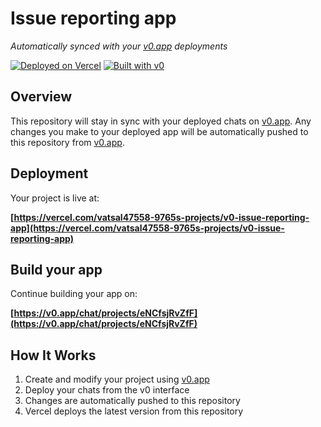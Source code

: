 # Issue reporting app

*Automatically synced with your [v0.app](https://v0.app) deployments*

[![Deployed on Vercel](https://img.shields.io/badge/Deployed%20on-Vercel-black?style=for-the-badge&logo=vercel)](https://vercel.com/vatsal47558-9765s-projects/v0-issue-reporting-app)
[![Built with v0](https://img.shields.io/badge/Built%20with-v0.app-black?style=for-the-badge)](https://v0.app/chat/projects/eNCfsjRvZfF)

## Overview

This repository will stay in sync with your deployed chats on [v0.app](https://v0.app).
Any changes you make to your deployed app will be automatically pushed to this repository from [v0.app](https://v0.app).

## Deployment

Your project is live at:

**[https://vercel.com/vatsal47558-9765s-projects/v0-issue-reporting-app](https://vercel.com/vatsal47558-9765s-projects/v0-issue-reporting-app)**

## Build your app

Continue building your app on:

**[https://v0.app/chat/projects/eNCfsjRvZfF](https://v0.app/chat/projects/eNCfsjRvZfF)**

## How It Works

1. Create and modify your project using [v0.app](https://v0.app)
2. Deploy your chats from the v0 interface
3. Changes are automatically pushed to this repository
4. Vercel deploys the latest version from this repository
